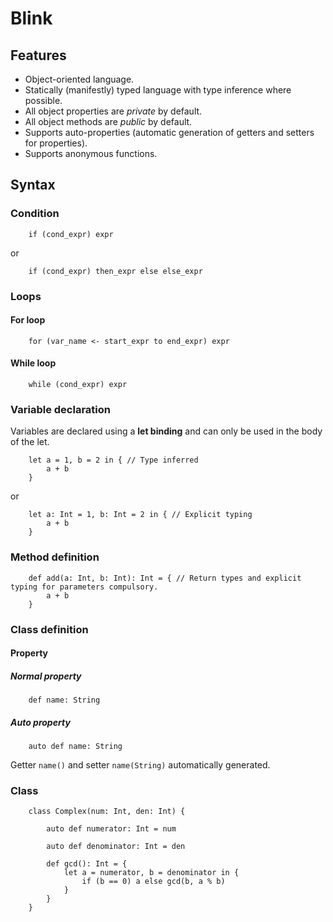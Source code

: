 # Blink

## Features

* Object-oriented language.
* Statically (manifestly) typed language with type inference where possible.
* All object properties are _private_ by default.
* All object methods are _public_ by default.
* Supports auto-properties (automatic generation of getters and setters for properties).
* Supports anonymous functions.

## Syntax

### Condition

```
    if (cond_expr) expr
```

or

```
    if (cond_expr) then_expr else else_expr
```

### Loops

#### For loop

```
    for (var_name <- start_expr to end_expr) expr
```

#### While loop

```
    while (cond_expr) expr
```

### Variable declaration

Variables are declared using a **let binding** and can only be used in the body of the let.

```
    let a = 1, b = 2 in { // Type inferred
        a + b
    }
```

or 

```
    let a: Int = 1, b: Int = 2 in { // Explicit typing
        a + b
    }
```

### Method definition

```
    def add(a: Int, b: Int): Int = { // Return types and explicit typing for parameters compulsory.
        a + b
    }
```

### Class definition

#### Property

##### Normal property

```
    def name: String
```

##### Auto property

```
    auto def name: String
```

Getter ```name()``` and setter ```name(String)``` automatically generated.

### Class

```
    class Complex(num: Int, den: Int) {
    
        auto def numerator: Int = num
        
        auto def denominator: Int = den
        
        def gcd(): Int = {
            let a = numerator, b = denominator in {
                if (b == 0) a else gcd(b, a % b)
            }
        }
    }
```